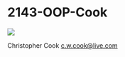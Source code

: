 # 2143-OOP-Cook

![](https://scontent.xx.fbcdn.net/t31.0-8/14067875_1243703988975027_5906325974637462040_o.jpg)

Christopher Cook
c.w.cook@live.com

